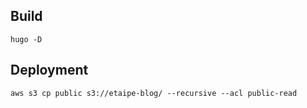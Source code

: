 ## Build

```shell
hugo -D
```

## Deployment

```shell
aws s3 cp public s3://etaipe-blog/ --recursive --acl public-read
```
